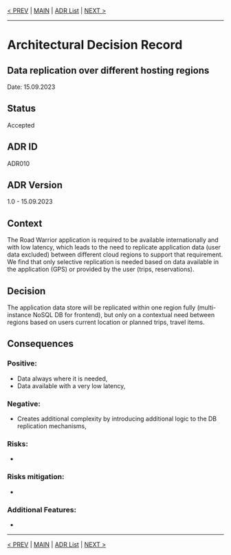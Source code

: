 [< PREV](ADR009.md) | [MAIN](../README.md) | [ADR List](README.md) | [NEXT >](ADR011.md)

---

# Architectural Decision Record
## Data replication over different hosting regions
Date: 15.09.2023

## Status
Accepted

## ADR ID
ADR010

## ADR Version
1.0 - 15.09.2023

## Context
The Road Warrior application is required to be available internationally and with low latency, which leads to the need to replicate application data (user data excluded) between different cloud regions to support that requirement. We find that only selective replication is needed based on data available in the application (GPS) or provided by the user (trips, reservations).

## Decision
The application data store will be replicated within one region fully (multi-instance NoSQL DB for frontend), but only on a contextual need between regions based on users current location or planned trips, travel items. 

## Consequences
### Positive:
- Data always where it is needed,
- Data available with a very low latency,

### Negative:
- Creates additional complexity by introducing additional logic to the DB replication mechanisms,

### Risks:
- 

### Risks mitigation:
- 

### Additional Features:
- 

------

[< PREV](ADR009.md) | [MAIN](../README.md) | [ADR List](README.md) | [NEXT >](ADR011.md)
